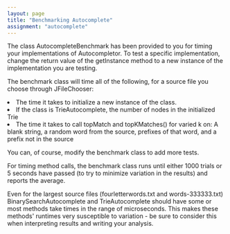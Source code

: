 ```yaml
---
layout: page
title: "Benchmarking Autocomplete"
assignment: "autocomplete"
---
```


The class AutocompleteBenchmark has been provided to you for timing your implementations of Autocompletor. To test a specific implementation, change the return value of the getInstance method to a new instance of the implementation you are testing.

The benchmark class will time all of the following, for a source file you choose through JFileChooser:
<li> The time it takes to initialize a new instance of the class.</li>
<li> If the class is TrieAutocomplete, the number of nodes in the initialized Trie </li>
<li> The time it takes to call topMatch and topKMatches() for varied k on: A blank string, a random word from the source, prefixes of that word, and a prefix not in the source </li>

You can, of course, modify the benchmark class to add more tests.

For timing method calls, the benchmark class runs until either 1000 trials or 5 seconds have passed (to try to minimize variation in the results) and reports the average. 

Even for the largest source files (fourletterwords.txt and words-333333.txt) BinarySearchAutocomplete and TrieAutocomplete should have some or most methods take times in the range of microseconds. This makes these methods' runtimes very susceptible to variation - be sure to consider this when interpreting results and writing your analysis.